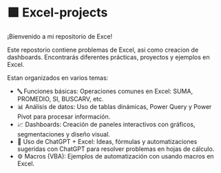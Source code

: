 # 🟩 Excel-projects
¡Bienvenido a mi repositorio de Exce!

Este repostorio contiene problemas de Excel, asi como creacion de dashboards. Encontrarás diferentes prácticas, proyectos y ejemplos en Excel.

Estan organizados en varios temas:

- 🔤 Funciones básicas: Operaciones comunes en Excel: SUMA, PROMEDIO, SI, BUSCARV, etc.
- 📊 Análisis de datos: Uso de tablas dinámicas, Power Query y Power Pivot para procesar información.
- 📈 Dashboards: Creación de paneles interactivos con gráficos, segmentaciones y diseño visual.
- 🤖 Uso de ChatGPT + Excel: Ideas, fórmulas y automatizaciones sugeridas con ChatGPT para resolver problemas en hojas de cálculo.
- ⚙️ Macros (VBA): Ejemplos de automatización con usando macros en Excel.

<!--
📈 Funciones avanzadas
Ejemplos con ÍNDICE, COINCIDIR, DESREF, XLOOKUP, funciones dinámicas, y más.

📝 Ejercicios de cursos / YouTub
Archivos de práctica basados en cursos en línea y tutoriales de YouTube.


💡 Ideas propias
Proyectos personales inventados (ejemplo: presupuesto, control de gastos, simulaciones, etc.).
-->
